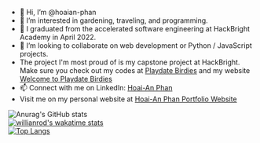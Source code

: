 - 👋 Hi, I’m @hoaian-phan
- 👀 I’m interested in gardening, traveling, and programming.
- 🌱 I graduated from the accelerated software engineering at HackBright Academy in April 2022.
- 💞️ I’m looking to collaborate on web development or Python / JavaScript projects.
- The project I'm most proud of is my capstone project at HackBright. Make sure you check out my codes at <a href="https://github.com/hoaian-phan/project-playdate-birdies">Playdate Birdies</a> and my website <a href="http://playdatebirdies.com/"> Welcome to Playdate Birdies </a>
- 📫 Connect with me on LinkedIn: <a href="https://www.linkedin.com/in/hoai-an-phan/">Hoai-An Phan</a>
- Visit me on my personal website at <a href="https://www.hoaian-phan.com"> Hoai-An Phan Portfolio Website </a>

![Anurag's GitHub stats](https://github-readme-stats.vercel.app/api?username=hoaian-phan&layout=compact&count_private=true&show_icons=true&theme=vision-friendly-dark&hide=contribs,prs,issues)
<br>
[![willianrod's wakatime stats](https://github-readme-stats.vercel.app/api/wakatime?username=hoaian_phan&layout=compact&show_icons=true&theme=vision-friendly-dark)](https://github.com/anuraghazra/github-readme-stats)
<br>
[![Top Langs](https://github-readme-stats.vercel.app/api/top-langs/?username=hoaian-phan&layout=compact&show_icons=true&theme=vision-friendly-dark)](https://github.com/anuraghazra/github-readme-stats)
<br>


<!---
hoaian-phan/hoaian-phan is a ✨ special ✨ repository because its `README.md` (this file) appears on your GitHub profile.
You can click the Preview link to take a look at your changes.
--->
